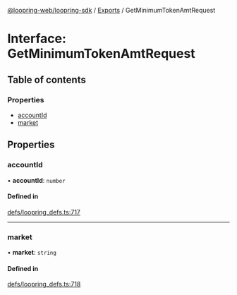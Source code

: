 [@loopring-web/loopring-sdk](../README.md) / [Exports](../modules.md) / GetMinimumTokenAmtRequest

# Interface: GetMinimumTokenAmtRequest

## Table of contents

### Properties

- [accountId](GetMinimumTokenAmtRequest.md#accountid)
- [market](GetMinimumTokenAmtRequest.md#market)

## Properties

### accountId

• **accountId**: `number`

#### Defined in

[defs/loopring_defs.ts:717](https://github.com/Loopring/loopring_sdk/blob/f91f904/src/defs/loopring_defs.ts#L717)

___

### market

• **market**: `string`

#### Defined in

[defs/loopring_defs.ts:718](https://github.com/Loopring/loopring_sdk/blob/f91f904/src/defs/loopring_defs.ts#L718)
